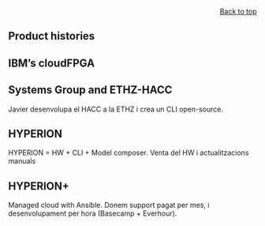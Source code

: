<div id="readme" class="Box-body readme blob js-code-block-container">
<article class="markdown-body entry-content p-3 p-md-6" itemprop="text">
<p align="right">
<a href="https://github.com/oreol-ag/heterogenius-computing#--heterogenius-computing">Back to top</a>
</p>

# Product histories

## IBM’s cloudFPGA

## Systems Group and ETHZ-HACC
Javier desenvolupa el HACC a la ETHZ i crea un CLI open-source.

## HYPERION
HYPERION = HW + CLI + Model composer. Venta del HW i actualitzacions manuals

## HYPERION+
Managed cloud with Ansible. Donem support pagat per mes, i desenvolupament per hora (Basecamp + Everhour). 